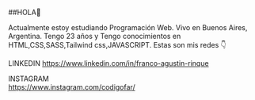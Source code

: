 ##HOLA👋

Actualmente estoy estudiando Programación Web.
Vivo en Buenos Aires, Argentina.
Tengo 23 años y
Tengo conocimientos en HTML,CSS,SASS,Tailwind css,JAVASCRIPT.
Estas son mis redes 👇

LINKEDIN 
https://www.linkedin.com/in/franco-agustin-rinque

INSTAGRAM  
https://www.instagram.com/codigofar/
